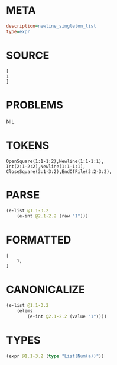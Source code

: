 # META
~~~ini
description=newline_singleton_list
type=expr
~~~
# SOURCE
~~~roc
[
1
]
~~~
# PROBLEMS
NIL
# TOKENS
~~~zig
OpenSquare(1:1-1:2),Newline(1:1-1:1),
Int(2:1-2:2),Newline(1:1-1:1),
CloseSquare(3:1-3:2),EndOfFile(3:2-3:2),
~~~
# PARSE
~~~clojure
(e-list @1.1-3.2
	(e-int @2.1-2.2 (raw "1")))
~~~
# FORMATTED
~~~roc
[
	1,
]
~~~
# CANONICALIZE
~~~clojure
(e-list @1.1-3.2
	(elems
		(e-int @2.1-2.2 (value "1"))))
~~~
# TYPES
~~~clojure
(expr @1.1-3.2 (type "List(Num(a))"))
~~~

